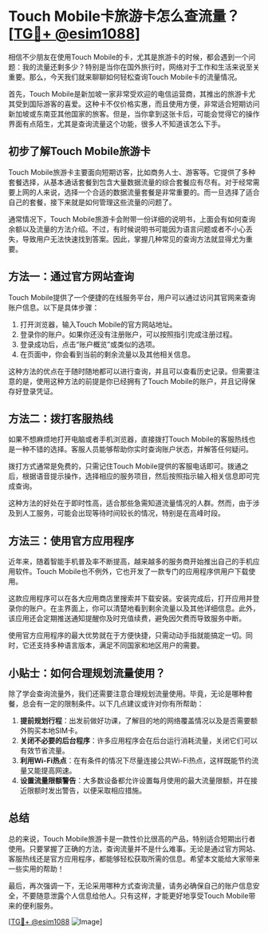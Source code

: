# Touch Mobile卡旅游卡怎么查流量？[[TG💪+ @esim1088](https://t.me/s/esim1088)]

相信不少朋友在使用Touch Mobile的卡，尤其是旅游卡的时候，都会遇到一个问题：我的流量还剩多少？特别是当你在国外旅行时，网络对于工作和生活来说至关重要。那么，今天我们就来聊聊如何轻松查询Touch Mobile卡的流量情况。

首先，Touch Mobile是新加坡一家非常受欢迎的电信运营商，其推出的旅游卡尤其受到国际游客的喜爱。这种卡不仅价格实惠，而且使用方便，非常适合短期访问新加坡或东南亚其他国家的旅客。但是，当你拿到这张卡后，可能会觉得它的操作界面有点陌生，尤其是查询流量这个功能，很多人不知道该怎么下手。

## 初步了解Touch Mobile旅游卡

Touch Mobile旅游卡主要面向短期访客，比如商务人士、游客等。它提供了多种套餐选择，从基本通话套餐到包含大量数据流量的综合套餐应有尽有。对于经常需要上网的人来说，选择一个合适的数据流量套餐是非常重要的。而一旦选择了适合自己的套餐，接下来就是如何管理这些流量的问题了。

通常情况下，Touch Mobile旅游卡会附带一份详细的说明书，上面会有如何查询余额以及流量的方法介绍。不过，有时候说明书可能因为语言问题或者不小心丢失，导致用户无法快速找到答案。因此，掌握几种常见的查询方法就显得尤为重要。

## 方法一：通过官方网站查询

Touch Mobile提供了一个便捷的在线服务平台，用户可以通过访问其官网来查询账户信息。以下是具体步骤：

1. 打开浏览器，输入Touch Mobile的官方网站地址。
2. 登录你的账户。如果你还没有注册账户，可以按照指引完成注册过程。
3. 登录成功后，点击“账户概览”或类似的选项。
4. 在页面中，你会看到当前的剩余流量以及其他相关信息。

这种方法的优点在于随时随地都可以进行查询，并且可以查看历史记录。但需要注意的是，使用这种方法的前提是你已经拥有了Touch Mobile的账户，并且记得保存好登录凭证。

## 方法二：拨打客服热线

如果不想麻烦地打开电脑或者手机浏览器，直接拨打Touch Mobile的客服热线也是一种不错的选择。客服人员能够帮助你实时查询账户状态，并解答任何疑问。

拨打方式通常是免费的，只需记住Touch Mobile提供的客服电话即可。拨通之后，根据语音提示操作，选择相应的服务项目，然后按照指示输入相关信息即可完成查询。

这种方法的好处在于即时性高，适合那些急需知道流量情况的人群。然而，由于涉及到人工服务，可能会出现等待时间较长的情况，特别是在高峰时段。

## 方法三：使用官方应用程序

近年来，随着智能手机普及率不断提高，越来越多的服务商开始推出自己的手机应用软件。Touch Mobile也不例外，它也开发了一款专门的应用程序供用户下载使用。

这款应用程序可以在各大应用商店里搜索并下载安装。安装完成后，打开应用并登录你的账户。在主界面上，你可以清楚地看到剩余流量以及其他详细信息。此外，该应用还会定期推送通知提醒你及时充值续费，避免因欠费而导致服务中断。

使用官方应用程序的最大优势就在于方便快捷，只需动动手指就能搞定一切。同时，它还支持多种语言版本，满足不同国家和地区用户的需要。

## 小贴士：如何合理规划流量使用？

除了学会查询流量外，我们还需要注意合理规划流量使用。毕竟，无论是哪种套餐，总会有一定的限制条件。以下几点建议或许对你有所帮助：

1. **提前规划行程**：出发前做好功课，了解目的地的网络覆盖情况以及是否需要额外购买本地SIM卡。
2. **关闭不必要的后台程序**：许多应用程序会在后台运行消耗流量，关闭它们可以有效节省流量。
3. **利用Wi-Fi热点**：在有条件的情况下尽量连接公共Wi-Fi热点，这样既能节约流量又能提高网速。
4. **设置流量限额警告**：大多数设备都允许设置每月使用的最大流量限额，并在接近限额时发出警告，以便采取相应措施。

## 总结

总的来说，Touch Mobile旅游卡是一款性价比很高的产品，特别适合短期出行者使用。只要掌握了正确的方法，查询流量并不是什么难事。无论是通过官方网站、客服热线还是官方应用程序，都能够轻松获取所需的信息。希望本文能给大家带来一些实用的帮助！

最后，再次强调一下，无论采用哪种方式查询流量，请务必确保自己的账户信息安全，不要随意泄露个人信息给他人。只有这样，才能更好地享受Touch Mobile带来的便利服务。

[[TG💪+ @esim1088](https://t.me/s/esim1088) ![Image](https://i.postimg.cc/4NQfJmqS/Snipaste-2025-05-13-00-14-12.png)]